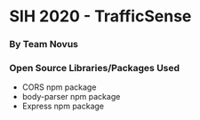 # SIH 2020 - TrafficSense
### By Team Novus

### Open Source Libraries/Packages Used
* CORS npm package
* body-parser npm package
* Express npm package